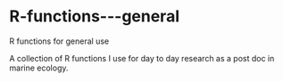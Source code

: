 # R-functions---general
R functions for general use

A collection of R functions I use for day to day research as a post doc in marine ecology.


